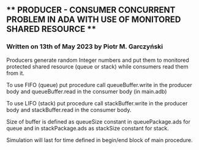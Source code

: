 ## ** PRODUCER - CONSUMER CONCURRENT PROBLEM IN ADA WITH USE OF MONITORED SHARED RESOURCE **

### Written on 13th of May 2023 by Piotr M. Garczyński

Producers generate random Integer numbers and put them to monitored protected 
shared resource (queue or stack) while consumers read them from it. 

To use FIFO (queue) put procedure call queueBuffer.write in the producer body
and queueBuffer.read in the consumer body (in main.adb)

To use LIFO (stack) put procedure call stackBuffer.write in the producer body
and stackBuffer.read in the consumer body. 

Size of buffer is defined as queueSize constant in queuePackage.ads for queue
and in stackPackage.ads as stackSize constant for stack. 

Simulation will last for time defined in begin/end block of main procedure.
